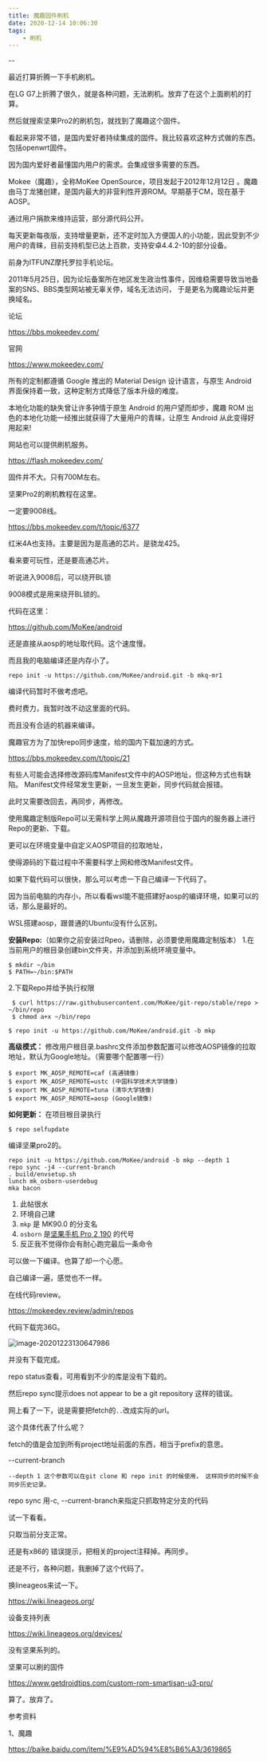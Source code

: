 ```yaml
---
title: 魔趣固件刷机
date: 2020-12-14 10:06:30
tags:
	- 刷机
---
```


--

最近打算折腾一下手机刷机。

在LG G7上折腾了很久，就是各种问题，无法刷机。放弃了在这个上面刷机的打算。

然后就搜索坚果Pro2的刷机包，就找到了魔趣这个固件。

看起来非常不错，是国内爱好者持续集成的固件。我比较喜欢这种方式做的东西。包括openwrt固件。

因为国内爱好者最懂国内用户的需求。会集成很多需要的东西。



Mokee（魔趣），全称MoKee OpenSource，项目发起于2012年12月12日 。魔趣由马丁龙猪创建，是国内最大的非营利性开源ROM。早期基于CM，现在基于AOSP。

通过用户捐款来维持运营，部分源代码公开。

每天更新每夜版，支持增量更新，还不定时加入方便国人的小功能，因此受到不少用户的青睐，目前支持机型已达上百款，支持安卓4.4.2-10的部分设备。

前身为ITFUNZ摩托罗拉手机论坛。

2011年5月25日，因为论坛备案所在地区发生政治性事件，因维稳需要导致当地备案的SNS、BBS类型网站被无辜关停，域名无法访问， 于是更名为魔趣论坛并更换域名。



论坛

https://bbs.mokeedev.com/

官网

https://www.mokeedev.com/



所有的定制都遵循 Google 推出的 Material Design 设计语言，与原生 Android 界面保持着一致，这种定制方式降低了版本升级的难度。

本地化功能的缺失曾让许多钟情于原生 Android 的用户望而却步，魔趣 ROM 出色的本地化功能一经推出就获得了大量用户的青睐，让原生 Android 从此变得好用起来!



网站也可以提供刷机服务。

https://flash.mokeedev.com/

固件并不大。只有700M左右。



坚果Pro2的刷机教程在这里。

一定要9008线。

https://bbs.mokeedev.com/t/topic/6377



红米4A也支持。主要是因为是高通的芯片。是骁龙425。

看来要可玩性，还是要高通芯片。



听说进入9008后，可以绕开BL锁

9008模式是用来绕开BL锁的。



代码在这里：

https://github.com/MoKee/android



还是直接从aosp的地址取代码。这个速度慢。

而且我的电脑编译还是内存小了。

```
repo init -u https://github.com/MoKee/android.git -b mkq-mr1
```



编译代码暂时不做考虑吧。

费时费力，我暂时改不动这里面的代码。

而且没有合适的机器来编译。



魔趣官方为了加快repo同步速度，给的国内下载加速的方式。

https://bbs.mokeedev.com/t/topic/21



有些人可能会选择修改源码库Manifest文件中的AOSP地址，但这种方式也有缺陷。
Manifest文件经常发生更新，一旦发生更新，同步代码就会报错。

此时又需要改回去，再同步，再修改。

使用魔趣定制版Repo可以无需科学上网从魔趣开源项目位于国内的服务器上进行Repo的更新、下载。

更可以在环境变量中自定义AOSP项目的拉取地址，

使得源码的下载过程中不需要科学上网和修改Manifest文件。



如果下载代码可以很快，那么可以考虑一下自己编译一下代码了。

因为当前电脑的内存小，所以看看wsl能不能搭建好aosp的编译环境，如果可以的话，那么是最好的。

WSL搭建aosp，跟普通的Ubuntu没有什么区别。



**安装Repo:**（如果你之前安装过Rpeo，请删除，必须要使用魔趣定制版本）
1.在当前用户的根目录创建bin文件夹，并添加到系统环境变量中。

```
$ mkdir ~/bin
$ PATH=~/bin:$PATH
```

2.下载Repo并给予执行权限

```
 $ curl https://raw.githubusercontent.com/MoKee/git-repo/stable/repo > ~/bin/repo
 $ chmod a+x ~/bin/repo
```

```
$ repo init -u https://github.com/MoKee/android.git -b mkp
```

**高级模式：**
修改用户根目录.bashrc文件添加参数配置可以修改AOSP镜像的拉取地址，默认为Google地址。（需要哪个配置哪一行）

```
$ export MK_AOSP_REMOTE=caf (高通镜像)
$ export MK_AOSP_REMOTE=ustc (中国科学技术大学镜像)
$ export MK_AOSP_REMOTE=tuna (清华大学镜像)
$ export MK_AOSP_REMOTE=aosp (Google镜像)
```

**如何更新：**
在项目根目录执行

```
$ repo selfupdate
```



编译坚果pro2的。

```
repo init -u https://github.com/MoKee/android -b mkp --depth 1
repo sync -j4 --current-branch
. build/envsetup.sh
lunch mk_osborn-userdebug
mka bacon
```

1. 此帖很水
2. 环境自己建
3. `mkp` 是 MK90.0 的分支名
4. `osborn` 是[坚果手机 Pro 2 190](http://rom.mk/?device=osborn) 的代号
5. 反正我不觉得你会有耐心跑完最后一条命令



可以做一下编译。也算了却一个心愿。

自己编译一遍，感觉也不一样。



在线代码review。

https://mokeedev.review/admin/repos



代码下载完36G。

![image-20201223130647986](https://gitee.com/teddyxiong53/playopenwrt_pic/raw/master/image-20201223130647986.png)

并没有下载完成。

repo status查看，可用看到不少的库是没有下载的。

然后repo sync提示does not appear to be a git repository 这样的错误。

网上看了一下，说是需要把fetch的`..`改成实际的url。

这个具体代表了什么呢？

fetch的值是会加到所有project地址前面的东西，相当于prefix的意思。



--current-branch

```
--depth 1 这个参数可以在git clone 和 repo init 的时候使用， 这样同步的时候不会同步历史记录。
```

repo sync 用-c, --current-branch来指定只抓取特定分支的代码 

试一下看看。

只取当前分支正常。

还是有x86的 错误提示，把相关的project注释掉。再同步。

还是不行，各种问题，我删掉了这个代码了。

换lineageos来试一下。

https://wiki.lineageos.org/



设备支持列表

https://wiki.lineageos.org/devices/

没有坚果系列的。

坚果可以刷的固件

https://www.getdroidtips.com/custom-rom-smartisan-u3-pro/

算了。放弃了。





参考资料

1、魔趣

https://baike.baidu.com/item/%E9%AD%94%E8%B6%A3/3619865